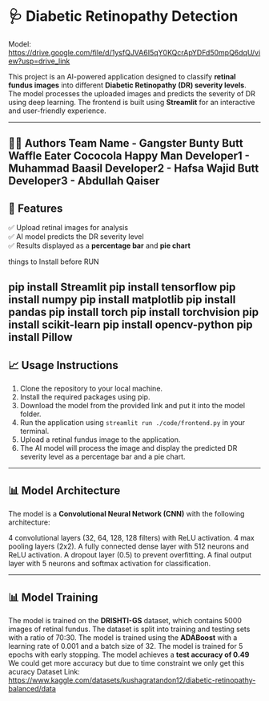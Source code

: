 # 🩺 Diabetic Retinopathy Detection  

Model: https://drive.google.com/file/d/1ysfQJVA6I5qY0KQcrApYDFd50mpQ6dqU/view?usp=drive_link

This project is an AI-powered application designed to classify **retinal fundus images**
into different **Diabetic Retinopathy (DR) severity levels**. The model processes the uploaded
images and predicts the severity of DR using deep learning. The frontend is built using
**Streamlit** for an interactive and user-friendly experience.

---
👨‍💻 Authors
Team Name - Gangster Bunty Butt Waffle Eater Cococola Happy Man
Developer1 - Muhammad Baasil
Developer2 - Hafsa Wajid Butt
Developer3 - Abdullah Qaiser
---
## 🚀 Features  
✅ Upload retinal images for analysis  
✅ AI model predicts the DR severity level  
✅ Results displayed as a **percentage bar** and **pie chart**  

things to Install before RUN

pip install Streamlit
pip install tensorflow
pip install numpy
pip install matplotlib
pip install pandas
pip install torch
pip install torchvision
pip install scikit-learn
pip install opencv-python
pip install Pillow
---

## 📈 Usage Instructions
1. Clone the repository to your local machine.
2. Install the required packages using pip.
3. Download the model from the provided link and put it into the model folder.
4. Run the application using `streamlit run ./code/frontend.py` in your terminal.
5. Upload a retinal fundus image to the application.
6. The AI model will process the image and display the predicted DR severity level as a 
percentage bar and a pie chart.
---

## 📊 Model Architecture
The model is a **Convolutional Neural Network (CNN)** with the following architecture:

4 convolutional layers (32, 64, 128, 128 filters) with ReLU activation.
4 max pooling layers (2x2).
A fully connected dense layer with 512 neurons and ReLU activation.
A dropout layer (0.5) to prevent overfitting.
A final output layer with 5 neurons and softmax activation for classification.

---
## 📊 Model Training
The model is trained on the **DRISHTI-GS** dataset, which contains 5000
images of retinal fundus. The dataset is split into training and testing sets with a ratio of
70:30. The model is trained using the **ADABoost** with a learning rate of
0.001 and a batch size of 32. The model is trained for 5 epochs with
early stopping. The model achieves a **test accuracy of 0.49** We could get more accuracy but 
due to time constraint we only get this acuracy 
Dataset Link: https://www.kaggle.com/datasets/kushagratandon12/diabetic-retinopathy-balanced/data